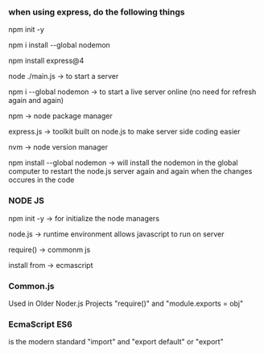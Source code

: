 ### when using express, do the following things
npm init -y

npm i install --global nodemon

npm install express@4




node ./main.js -> to start a server 

npm i --global nodemon -> to start a live server online (no need for refresh again and again)


npm -> node package manager

express.js -> toolkit built on node.js to make server side coding easier

nvm -> node version manager


npm install --global nodemon -> will install the nodemon in the global computer to restart the node.js server again and again when the changes occures in the code

### NODE JS
npm init -y -> for initialize the node managers

node.js -> runtime environment allows javascript to run on server






require() -> commonm js

install from -> ecmascript




### Common.js

Used in Older Noder.js Projects
"require()" and "module.exports = obj"




### EcmaScript ES6
is the modern standard
"import" and "export default" or "export"

